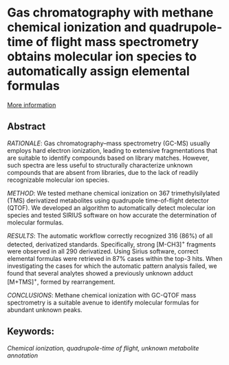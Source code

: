 # Gas chromatography with methane chemical ionization and quadrupole-time of flight mass spectrometry obtains molecular ion species to automatically assign elemental formulas

[More information](https://shunyangwang.com/project/ci/)

## Abstract
*RATIONALE*: Gas chromatography–mass spectrometry (GC-MS) usually employs hard electron ionization, leading to extensive fragmentations that are suitable to identify compounds based on library matches. However, such spectra are less useful to structurally characterize unknown compounds that are absent from libraries, due to the lack of readily recognizable molecular ion species. 

*METHOD*: We tested methane chemical ionization on 367 trimethylsilylated (TMS) derivatized metabolites using quadrupole time-of-flight detector (QTOF). We developed an algorithm to automatically detect molecular ion species and tested SIRIUS software on how accurate the determination of molecular formulas. 

*RESULTS*: The automatic workflow correctly recognized 316 (86%) of all detected, derivatized standards. Specifically, strong [M-CH3]<sup>+</sup> fragments were observed in all 290 derivatized. Using Sirius software, correct elemental formulas were retrieved in 87% cases within the top-3 hits. When investigating the cases for which the automatic pattern analysis failed, we found that several analytes showed a previously unknown adduct [M+TMS]<sup>+</sup>, formed by rearrangement. 

*CONCLUSIONS*: Methane chemical ionization with GC-QTOF mass spectrometry is a suitable avenue to identify molecular formulas for abundant unknown peaks.
## Keywords: 
*Chemical ionization, quadrupole-time of flight, unknown metabolite annotation*
